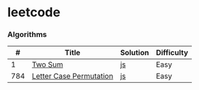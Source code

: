 # leetcode

### Algorithms

|  #  | Title | Solution | Difficulty |
| --- | ----- | -------- | ---------- |
| 1 | [Two Sum](https://leetcode.com/problems/two-sum/description/) | [js](./Algorithms/js/TwoSum/TwoSum.js) | Easy |
| 784 | [Letter Case Permutation](https://leetcode.com/problems/letter-case-permutation/description/) | [js](./Algorithms/js/LetterCasePermutation/LetterCasePermutation.js) | Easy |

